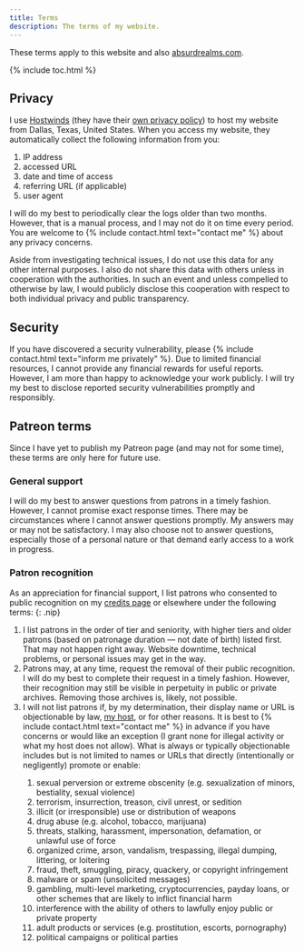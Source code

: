 ```yaml
---
title: Terms
description: The terms of my website.
---
```


These terms apply to this website and also <a href="https://absurdrealms.com/" target="_blank">absurdrealms.com</a>.

{% include toc.html %}

## Privacy
I use <a href="https://www.hostwinds.com/" target="_blank">Hostwinds</a> (they have their <a href="https://www.hostwinds.com/legal/privacy" target="_blank">own privacy policy</a>) to host my website from Dallas, Texas, United States. When you access my website, they automatically collect the following information from you:

1. IP address
1. accessed URL
1. date and time of access
1. referring URL (if applicable)
1. user agent

I will do my best to periodically clear the logs older than two months. However, that is a manual process, and I may not do it on time every period. You are welcome to {% include contact.html text="contact me" %} about any privacy concerns.

Aside from investigating technical issues, I do not use this data for any other internal purposes. I also do not share this data with others unless in cooperation with the authorities. In such an event and unless compelled to otherwise by law, I would publicly disclose this cooperation with respect to both individual privacy and public transparency.

## Security
If you have discovered a security vulnerability, please {% include contact.html text="inform me privately" %}. Due to limited financial resources, I cannot provide any financial rewards for useful reports. However, I am more than happy to acknowledge your work publicly. I will try my best to disclose reported security vulnerabilities promptly and responsibly.

## Patreon terms
Since I have yet to publish my Patreon page (and may not for some time), these terms are only here for future use.

### General support
I will do my best to answer questions from patrons in a timely fashion. However, I cannot promise exact response times. There may be circumstances where I cannot answer questions promptly. My answers may or may not be satisfactory. I may also choose not to answer questions, especially those of a personal nature or that demand early access to a work in progress.

### Patron recognition
As an appreciation for financial support, I list patrons who consented to public recognition on my [credits page](/credits/) or elsewhere under the following terms:
{: .nip}

<ol class="spaced">
    <li>I list patrons in the order of tier and seniority, with higher tiers and older patrons (based on patronage duration — not date of birth) listed first. That may not happen right away. Website downtime, technical problems, or personal issues may get in the way.</li>
    <li>Patrons may, at any time, request the removal of their public recognition. I will do my best to complete their request in a timely fashion. However, their recognition may still be visible in perpetuity in public or private archives. Removing those archives is, likely, not possible.</li>
    <li>I will not list patrons if, by my determination, their display name or URL is objectionable by law, <a href="https://www.hostwinds.com/legal/terms" target="_blank">my host</a>, or for other reasons. It is best to {% include contact.html text="contact me" %} in advance if you have concerns or would like an exception (I grant none for illegal activity or what my host does not allow). What is always or typically objectionable includes but is not limited to names or URLs that directly (intentionally or negligently) promote or enable:</li>
    <ol class="lowercase columns2 margin">
        <li>sexual perversion or extreme obscenity (e.g. sexualization of minors, bestiality, sexual violence)</li>
        <li>terrorism, insurrection, treason, civil unrest, or sedition</li>
        <li>illicit (or irresponsible) use or distribution of weapons</li>
        <li>drug abuse (e.g. alcohol, tobacco, marijuana)</li>
        <li>threats, stalking, harassment, impersonation, defamation, or unlawful use of force</li>
        <li>organized crime, arson, vandalism, trespassing, illegal dumping, littering, or loitering</li>
        <li>fraud, theft, smuggling, piracy, quackery, or copyright infringement</li>
        <li>malware or spam (unsolicited messages)</li>
        <li>gambling, multi-level marketing, cryptocurrencies, payday loans, or other schemes that are likely to inflict financial harm</li>
        <li>interference with the ability of others to lawfully enjoy public or private property</li>
        <li>adult products or services (e.g. prostitution, escorts, pornography)</li>
        <li>political campaigns or political parties</li>
    </ol>
</ol>